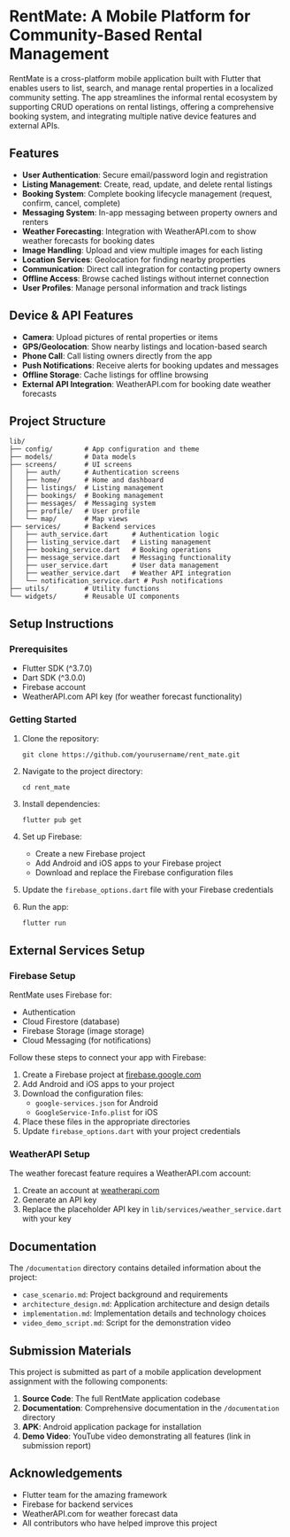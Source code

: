# RentMate: A Mobile Platform for Community-Based Rental Management

RentMate is a cross-platform mobile application built with Flutter that enables users to list, search, and manage rental properties in a localized community setting. The app streamlines the informal rental ecosystem by supporting CRUD operations on rental listings, offering a comprehensive booking system, and integrating multiple native device features and external APIs.

## Features

- **User Authentication**: Secure email/password login and registration
- **Listing Management**: Create, read, update, and delete rental listings
- **Booking System**: Complete booking lifecycle management (request, confirm, cancel, complete)
- **Messaging System**: In-app messaging between property owners and renters
- **Weather Forecasting**: Integration with WeatherAPI.com to show weather forecasts for booking dates
- **Image Handling**: Upload and view multiple images for each listing
- **Location Services**: Geolocation for finding nearby properties
- **Communication**: Direct call integration for contacting property owners
- **Offline Access**: Browse cached listings without internet connection
- **User Profiles**: Manage personal information and track listings

## Device & API Features

- **Camera**: Upload pictures of rental properties or items
- **GPS/Geolocation**: Show nearby listings and location-based search
- **Phone Call**: Call listing owners directly from the app
- **Push Notifications**: Receive alerts for booking updates and messages
- **Offline Storage**: Cache listings for offline browsing
- **External API Integration**: WeatherAPI.com for booking date weather forecasts

## Project Structure

```
lib/
├── config/        # App configuration and theme
├── models/        # Data models
├── screens/       # UI screens
│   ├── auth/      # Authentication screens
│   ├── home/      # Home and dashboard
│   ├── listings/  # Listing management
│   ├── bookings/  # Booking management
│   ├── messages/  # Messaging system
│   ├── profile/   # User profile
│   └── map/       # Map views
├── services/      # Backend services
│   ├── auth_service.dart      # Authentication logic
│   ├── listing_service.dart   # Listing management
│   ├── booking_service.dart   # Booking operations
│   ├── message_service.dart   # Messaging functionality
│   ├── user_service.dart      # User data management
│   ├── weather_service.dart   # Weather API integration
│   └── notification_service.dart # Push notifications
├── utils/         # Utility functions
└── widgets/       # Reusable UI components
```

## Setup Instructions

### Prerequisites

- Flutter SDK (^3.7.0)
- Dart SDK (^3.0.0)
- Firebase account
- WeatherAPI.com API key (for weather forecast functionality)

### Getting Started

1. Clone the repository:
   ```
   git clone https://github.com/yourusername/rent_mate.git
   ```

2. Navigate to the project directory:
   ```
   cd rent_mate
   ```

3. Install dependencies:
   ```
   flutter pub get
   ```

4. Set up Firebase:
   - Create a new Firebase project
   - Add Android and iOS apps to your Firebase project
   - Download and replace the Firebase configuration files

5. Update the `firebase_options.dart` file with your Firebase credentials

6. Run the app:
   ```
   flutter run
   ```

## External Services Setup

### Firebase Setup

RentMate uses Firebase for:
- Authentication
- Cloud Firestore (database)
- Firebase Storage (image storage)
- Cloud Messaging (for notifications)

Follow these steps to connect your app with Firebase:

1. Create a Firebase project at [firebase.google.com](https://firebase.google.com)
2. Add Android and iOS apps to your project
3. Download the configuration files:
   - `google-services.json` for Android
   - `GoogleService-Info.plist` for iOS
4. Place these files in the appropriate directories
5. Update `firebase_options.dart` with your project credentials

### WeatherAPI Setup

The weather forecast feature requires a WeatherAPI.com account:

1. Create an account at [weatherapi.com](https://www.weatherapi.com)
2. Generate an API key
3. Replace the placeholder API key in `lib/services/weather_service.dart` with your key

## Documentation

The `/documentation` directory contains detailed information about the project:

- `case_scenario.md`: Project background and requirements
- `architecture_design.md`: Application architecture and design details
- `implementation.md`: Implementation details and technology choices
- `video_demo_script.md`: Script for the demonstration video

## Submission Materials

This project is submitted as part of a mobile application development assignment with the following components:

1. **Source Code**: The full RentMate application codebase
2. **Documentation**: Comprehensive documentation in the `/documentation` directory
3. **APK**: Android application package for installation
4. **Demo Video**: YouTube video demonstrating all features (link in submission report)

## Acknowledgements

- Flutter team for the amazing framework
- Firebase for backend services
- WeatherAPI.com for weather forecast data
- All contributors who have helped improve this project
